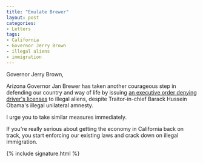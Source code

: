 ```yaml
---
title: "Emulate Brewer"
layout: post
categories:
- Letters
tags:
- California
- Governor Jerry Brown
- illegal aliens
- immigration
---
```


Governor Jerry Brown,

Arizona Governor Jan Brewer has taken another courageous step in defending our country and way of life by issuing [an executive order denying driver's licenses](https://www.newsmax.com/Newsfront/AZ-BLCPOLSTL-BNALL-BNCOPY/2012/08/15/id/448729) to illegal aliens, despite Traitor-in-chief Barack Hussein Obama's illegal unilateral amnesty.

I urge you to take similar measures immediately.

If you're really serious about getting the economy in California back on track, you start enforcing our existing laws and crack down on illegal immigration.

{% include signature.html %}
